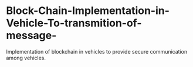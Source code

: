 # Block-Chain-Implementation-in-Vehicle-To-transmition-of-message-
Implementation of blockchain in vehicles to provide secure communication among vehicles.
